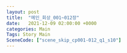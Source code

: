 ```yaml
---
layout: post
title:  "메인_회상_001~012장"
date:   2021-12-09 02:00:00 +0000
categories: Main
Tags: Story Main
SceneCode: ["scene_skip_cp001-012_q1_s10"]
---
```

